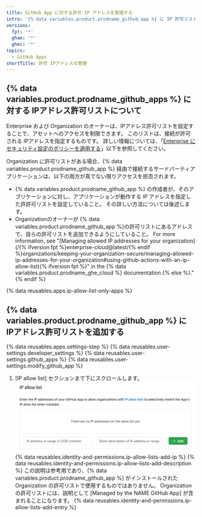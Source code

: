 ```yaml
---
title: GitHub App に対する許可 IP アドレスを管理する
intro: '{% data variables.product.prodname_github_app %} に IP 許可リストを追加して、アプリケーションが Organization 自身の許可リストによりブロックされるのを防ぐことができます。'
versions:
  fpt: '*'
  ghae: '*'
  ghec: '*'
topics:
  - GitHub Apps
shortTitle: 許可 IPアドレスの管理
---
```


## {% data variables.product.prodname_github_apps %} に対する IPアドレス許可リストについて

Enterprise および Organization のオーナーは、IPアドレス許可リストを設定することで、アセットへのアクセスを制限できます。 このリストは、接続が許可される IPアドレスを指定するものです。 詳しい情報については、「[Enterprise にセキュリティ設定のポリシーを適用する](/admin/policies/enforcing-policies-for-your-enterprise/enforcing-policies-for-security-settings-in-your-enterprise#managing-allowed-ip-addresses-for-organizations-in-your-enterprise)」以下を参照してください。

Organization に許可リストがある場合、{% data variables.product.prodname_github_app %} 経由で接続するサードパーティアプリケーションは、以下の両方が真でない限りアクセスを拒否されます。

* {% data variables.product.prodname_github_app %} の作成者が、そのアプリケーションに対し、アプリケーションが動作する IP アドレスを指定した許許可リストを設定していること。 その詳しい方法については後述します。
* Organizationのオーナーが {% data variables.product.prodname_github_app %}の許可リストにあるアドレスで、自らの許可リストを追加できるようにしていること。 For more information, see "[Managing allowed IP addresses for your organization](/{% ifversion fpt %}enterprise-cloud@latest/{% endif %}organizations/keeping-your-organization-secure/managing-allowed-ip-addresses-for-your-organization#using-github-actions-with-an-ip-allow-list){% ifversion fpt %}" in the {% data variables.product.prodname_ghe_cloud %} documentation.{% else %}."{% endif %}

{% data reusables.apps.ip-allow-list-only-apps %}

## {% data variables.product.prodname_github_app %} に IPアドレス許可リストを追加する

{% data reusables.apps.settings-step %}
{% data reusables.user-settings.developer_settings %}
{% data reusables.user-settings.github_apps %}
{% data reusables.user-settings.modify_github_app %}
1. [IP allow list] セクションまで下にスクロールします。 ![GitHub Appの基本情報セクション](/assets/images/github-apps/github-apps-allow-list-empty.png)
{% data reusables.identity-and-permissions.ip-allow-lists-add-ip %}
{% data reusables.identity-and-permissions.ip-allow-lists-add-description %}
  この説明は参考用であり、{% data variables.product.prodname_github_app %} がインストールされた Organization の許可リストで使用するものではありません。 Organization の許可リストには、説明として [Managed by the NAME GitHub App] が含まれることになります。
{% data reusables.identity-and-permissions.ip-allow-lists-add-entry %}
